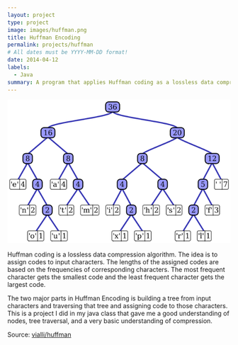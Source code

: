```yaml
---
layout: project
type: project
image: images/huffman.png
title: Huffman Encoding
permalink: projects/huffman
# All dates must be YYYY-MM-DD format!
date: 2014-04-12
labels:
  - Java
summary: A program that applies Huffman coding as a lossless data compression algorithm.
---
```


<img class="centered" src="../images/huffman2.png">

Huffman coding is a lossless data compression algorithm. The idea is to assign codes to input characters. The lengths of the assigned codes are based on the frequencies of corresponding characters. The most frequent character gets the smallest code and the least frequent character gets the largest code.

The two major parts in Huffman Encoding is building a tree from input characters and traversing that tree and assigning code to those characters. This is a project I did in my java class that gave me a good understanding of nodes, tree traversal, and a very basic understanding of compression. 

Source: <a href="https://github.com/vialli/huffman"><i class="large github icon "></i>vialli/huffman</a>

